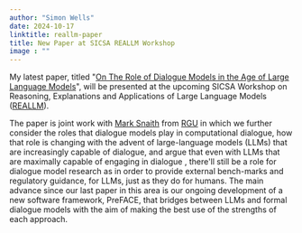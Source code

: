 ```yaml
---
author: "Simon Wells"
date: 2024-10-17
linktitle: reallm-paper
title: New Paper at SICSA REALLM Workshop
image : ""
---
```


My latest paper, titled "[On The Role of Dialogue Models in the Age of Large Language Models](/publications#snaith_2024_reallm)", will be presented at the upcoming SICSA Workshop on Reasoning, Explanations and Applications of Large Language Models ([REALLM](https://reallm.rguairgroup.com/home)).

The paper is joint work with [Mark Snaith](https://marksnaith.com/) from [RGU](https://www.rgu.ac.uk/) in which we further consider the roles that dialogue models play in computational dialogue, how that role is changing with the advent of large-language models (LLMs) that are increasingly capable of dialogue, and argue that even with LLMs that are maximally capable of engaging in dialogue , there'll still be a role for dialogue model research as in order to provide external bench-marks and regulatory guidance, for LLMs, just as they do for humans. The main advance since our last paper in this area is our ongoing development of a new software framework, PreFACE, that bridges between LLMs and formal dialogue models with the aim of making the best use of the strengths of each approach.


